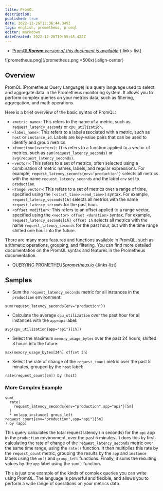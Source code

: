 ```yaml
---
title: PromQL
description: 
published: true
date: 2022-12-26T12:36:44.349Z
tags: english, prometheus, promql
editor: markdown
dateCreated: 2022-12-26T10:55:45.428Z
---
```


- [PromQL***Korean** version of this document is available*](/ko/dev/Prometheus/PromQL)
{.links-list}

![prometheus.png](/prometheus.png =500x){.align-center}

## Overview

PromQL (Prometheus Query Language) is a query language used to select and aggregate data in the Prometheus monitoring system. It allows you to perform complex queries on your metrics data, such as filtering, aggregation, and math operations.

Here is a brief overview of the basic syntax of PromQL:

- `<metric_name>`: This refers to the name of a metric, such as `request_latency_seconds` or `cpu_utilization`.
- `<label_name>`: This refers to a label associated with a metric, such as `host` or `instance_id`. Labels are key-value pairs that can be used to identify and group metrics.
- `<function>(<vector>)`: This refers to a function applied to a vector of metrics, such as `sum(request_latency_seconds)` or `avg(request_latency_seconds)`.
- `<vector>`: This refers to a set of metrics, often selected using a combination of metric names, labels, and regular expressions. For example, `request_latency_seconds{env="production"}` selects all metrics with the name `request_latency_seconds` and the label `env` set to `production`.
- `<range vector>`: This refers to a set of metrics over a range of time, specified using the `[<start_time>:<end_time>]` syntax. For example, `request_latency_seconds[1h]` selects all metrics with the name `request_latency_seconds` for the past hour.
- `<offset modifier>`: This refers to an offset applied to a range vector, specified using the `<vector> offset <duration>` syntax. For example, `request_latency_seconds[1h] offset 1h` selects all metrics with the name `request_latency_seconds` for the past hour, but with the time range shifted one hour into the future.

There are many more features and functions available in PromQL, such as arithmetic operations, grouping, and filtering. You can find more detailed documentation on the PromQL syntax and features in the Prometheus documentation.

- [QUERYING PROMETHEUS*prometheus.io*](https://prometheus.io/docs/prometheus/latest/querying/basics/)
{.links-list}

## Samples

- Sum the `request_latency_seconds` metric for all instances in the `production` environment:

```
sum(request_latency_seconds{env="production"})
```

- Calculate the average `cpu_utilization` over the past hour for all instances with the `app=api` label:

```
avg(cpu_utilization{app="api"}[1h])
```

- Select the maximum `memory_usage_bytes` over the past 24 hours, shifted 3 hours into the future:

```
max(memory_usage_bytes[24h] offset 3h)
```

- Select the rate of change of the `request_count` metric over the past 5 minutes, grouped by the `host` label:

```
rate(request_count[5m]) by (host)
```

### More Complex Example

```
sum(
  rate(
    request_latency_seconds{env="production",app="api"}[5m]
  )
  * on(app,instance) group_left request_count{env="production",app="api"}[5m]
) by (app)
```

This query calculates the total request latency (in seconds) for the `api` app in the `production` environment, over the past 5 minutes. It does this by first calculating the rate of change of the `request_latency_seconds` metric over the same time range, using the `rate()` function. It then multiplies this rate by the `request_count` metric, grouping the results by the `app` and `instance` labels using the `on()` and `group_left` functions. Finally, it sums the resulting values by the `app` label using the `sum()` function.

This is just one example of the kinds of complex queries you can write using PromQL. The language is powerful and flexible, and allows you to perform a wide range of operations on your metrics data.